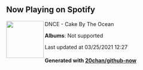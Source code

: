 ## Now Playing on Spotify

[<img align="left" width="100" src="https://i.scdn.co/image/ab67616d0000b2738d0a75346badc30c8b845be9">](https://open.spotify.com/album/3Wv4X8OA65pGpFzBkuUgAh)

DNCE - Cake By The Ocean

**Albums**: Not supported

Last updated at 03/25/2021 12:27

#### Generated with [20chan/github-now](https://github.com/20chan/github-now)


<!--
**20chan/20chan** is a ✨ _special_ ✨ repository because its `README.md` (this file) appears on your GitHub profile.

Here are some ideas to get you started:

- 🔭 I’m currently working on ...
- 🌱 I’m currently learning ...
- 👯 I’m looking to collaborate on ...
- 🤔 I’m looking for help with ...
- 💬 Ask me about ...
- 📫 How to reach me: ...
- 😄 Pronouns: ...
- ⚡ Fun fact: ...
-->
